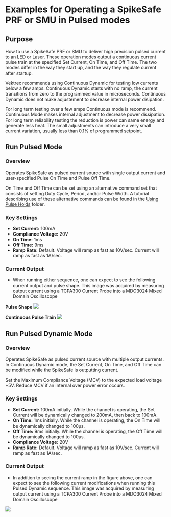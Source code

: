# Examples for Operating a SpikeSafe PRF or SMU in Pulsed modes

## **Purpose**
How to use a SpikeSafe PRF or SMU to deliver high precision pulsed current to an LED or Laser. These operation modes output a continuous current pulse train at the specified Set Current, On Time, and Off Time. The two modes differ in the way they start up, and the way they regulate current after startup.

Vektrex recommends using Continuous Dynamic for testing low currents below a few amps.  Continuous Dynamic starts with no ramp, the current transitions from zero to the programmed value in microseconds. Continuous Dynamic does not make adjustement to decrease internal power disipation.

For long term testing over a few amps Continuous mode is recommend. Continuous Mode makes internal adjustment to decrease power dissipation. For long term reliability testing the reduction is power can same energy and generate less heat. The small adjustments can introduce a very small current variation, usually less than 0.1% of programmed setpoint.

## **Run Pulsed Mode**

### Overview 
Operates SpikeSafe as pulsed current source with single output current and user-specified Pulse On Time and Pulse Off Time.

On Time and Off Time can be set using an alternative command set that consists of setting Duty Cycle, Period, and/or Pulse Width. A tutorial describing use of these alternative commands can be found in the [Using Pulse Holds](../Application-Specific%20Examples/Using%20Pulse%20Holds) folder.

### Key Settings 
- **Set Current:** 100mA
- **Compliance Voltage:** 20V
- **On Time:** 1ms
- **Off Time:** 9ms
- **Ramp Rate:** Default. Voltage will ramp as fast as 10V/sec. Current will ramp as fast as 1A/sec.

### Current Output
- When running either sequence, one can expect to see the following current output and pulse shape. This image was acquired by measuring output current using a TCPA300 Current Probe into a MDO3024 Mixed Domain Oscilloscope

**Pulse Shape**
![](Continuous_Pulse_Shape.png)

**Continuous Pulse Train**
![](Continuous_Pulse_Train.png)


## **Run Pulsed Dynamic Mode**

### Overview
Operates SpikeSafe as pulsed current source with multiple output currents. In Continuous Dynamic mode, the Set Current, On Time, and Off Time can be modified while the SpikeSafe is outputting current.  

Set the Maximum Compliance Voltage (MCV) to the expected load voltage +5V. Reduce MCV if an internal over power error occurs. 

### Key Settings
- **Set Current:** 100mA initially. While the channel is operating, the Set Current will be dynamically changed to 200mA, then back to 100mA.
- **On Time:** 1ms initially. While the channel is operating, the On Time will be dynamically changed to 100µs.
- **Off Time:** 9ms initially. While the channel is operating, the Off Time will be dynamically changed to 100µs.
- **Compliance Voltage:** 20V
- **Ramp Rate:** Default. Voltage will ramp as fast as 10V/sec. Current will ramp as fast as 1A/sec.

### Current Output
- In addition to seeing the current ramp in the figure above, one can expect to see the following current modifications when running this Pulsed Dynamic sequence. This image was acquired by measuring output current using a TCPA300 Current Probe into a MDO3024 Mixed Domain Oscilloscope

![](Pulsed_Dynamic_Adjustments.png)
